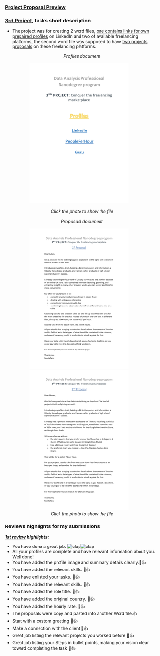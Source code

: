 ### [Project Proposal Preview](https://cutt.ly/3rd-proj---Conquer-the-freelancing-marketplaces_Proposals) 

### [3rd Project](https://cutt.ly/3rd-proj---Conquer-the-freelancing-marketplaces_Proposals), tasks short description

- The project was for creating 2 word files, [one contains links for own prepaired profiles](https://cutt.ly/3rd-proj---Conquer-the-freelancing-marketplaces_Profiles) on LinkedIn and two of available freelancing platforms, the second word file was supposed to have [two projects proposals](https://cutt.ly/3rd-proj---Conquer-the-freelancing-marketplaces_Proposals) on these freelancing platforms.

<div align="center">

*Profiles document*

<a title="A photo of profiles document" href="https://cutt.ly/2nd-proj---Wrangle-and-Analyze-Data_Act-Report-Preview"><img alt="Profiles document" width="325px" style="margin-right:20px" src="images/Profiles.jpg"></a>

*Click the photo to show the file*<br>
<br>
*Proposasl document*

<a title="A photo of first proposal" href="https://cutt.ly/3rd-proj---Conquer-the-freelancing-marketplaces_Proposals"><img alt="First propsal" width="325px" style="margin-right:20px" src="images/Proposals_1.jpg"></a>
<a title="A photo of second propsal" href="https://cutt.ly/3rd-proj---Conquer-the-freelancing-marketplaces_Proposals"><img alt="Second propsal" width="325x" style="margin-right:20px" src="images/Proposals_2.jpg"></a>
<br>
*Click the photo to show the file*
</div>


### Reviews highlights for my submissions

*__[1st review](https://cutt.ly/3rd-proj---Conquer-the-freelancing-marketplaces_Review) highlights:__*

- You have done a great job. <img alt="clap" src="https://review.udacity.com/assets/images/emojis/clap.png" width=20><img alt="clap" src="https://review.udacity.com/assets/images/emojis/clap.png" width=20><br>
- All your profiles are complete and have relevant information about you. Well done!
- You have added the profile image and summary details clearly.💯👍
- You have added the relevant skills. 💯👍
- You have enlisted your tasks. 💯👍
- You have added the relevant skills. 💯👍
- You have added the role title. 💯👍
- You have added the original country. 💯👍
- You have added the hourly rate. 💯👍
- The proposals were copy and pasted into another Word file.👍
- Start with a custom greeting 💯👍
- Make a connection with the client 💯👍
- Great job listing the relevant projects you worked before 💯👍
- Great job listing your Steps in bullet points, making your vision clear toward completing the task 💯👍
